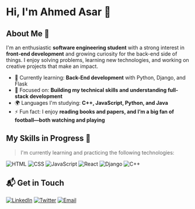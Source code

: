 # Hi, I'm Ahmed Asar 👋

## About Me 🚀

I'm an enthusiastic **software engineering student** with a strong interest in **front-end development** and growing curiosity for the back-end side of things. I enjoy solving problems, learning new technologies, and working on creative projects that make an impact.

- 🌱 Currently learning: **Back-End development** with Python, Django, and Flask
- 🔭 Focused on: **Building my technical skills and understanding full-stack development**
- 🌍 Languages I'm studying: **C++, JavaScript, Python, and Java**
- ⚡ Fun fact: I enjoy **reading books and papers, and I’m a big fan of football—both watching and playing**

## My Skills in Progress 🧠

> I'm currently learning and practicing the following technologies:

![HTML](https://img.shields.io/badge/-HTML-E34F26?style=flat-square&logo=html5&logoColor=white)
![CSS](https://img.shields.io/badge/-CSS-1572B6?style=flat-square&logo=css3&logoColor=white)
![JavaScript](https://img.shields.io/badge/-JavaScript-F7DF1E?style=flat-square&logo=javascript&logoColor=black)
![React](https://img.shields.io/badge/-React-61DAFB?style=flat-square&logo=react&logoColor=black)
![Django](https://img.shields.io/badge/Django-092E20?style=flat-square&logo=django&logoColor=white)
![C++](https://img.shields.io/badge/C++-00599C?style=flat-square&logo=c%2B%2B&logoColor=white)

## 📬 Get in Touch

[![LinkedIn](https://img.shields.io/badge/LinkedIn-0A66C2?style=flat-square&logo=linkedin&logoColor=white)](https://www.linkedin.com/in/ahmed-asar-466aa5283/)
[![Twitter](https://img.shields.io/badge/Twitter-1DA1F2?style=flat-square&logo=twitter&logoColor=white)](https://twitter.com/AhmedAsar22)
[![Email](https://img.shields.io/badge/Email-ahmedasar22@outlook.com-D14836?style=flat-square&logo=gmail&logoColor=white)](mailto:ahmedasar22@outlook.com)
